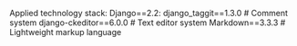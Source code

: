 Applied technology stack:
Django==2.2:
    django_taggit==1.3.0  # Comment system
    django-ckeditor==6.0.0  # Text editor system
    Markdown==3.3.3  # Lightweight markup language
